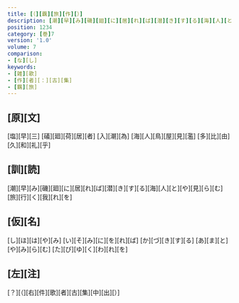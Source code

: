```yaml
---
title: [（][覊][旅][作][）]
description: [潮][早][み][磯][廻][に][居][れ][ば][潜][き][す][る][海][人][と][や][見][ら][む][旅][行][く][我][れ][を]
position: 1234
category: [巻]7
version: '1.0'
volume: 7
comparison:
- [な][し]
keywords:
- [雑][歌]
- [作][者][：][古][集]
- [羈][旅]
---
```


## [原][文]

[塩][早][三] [礒][廻][荷][居][者] [入][潮][為] [海][人][鳥][屋][見][濫] [多][比][由][久][和][礼][乎]

## [訓][読]

[潮][早][み][磯][廻][に][居][れ][ば][潜][き][す][る][海][人][と][や][見][ら][む][旅][行][く][我][れ][を]

## [仮][名]

[し][ほ][は][や][み] [い][そ][み][に][を][れ][ば] [か][づ][き][す][る] [あ][ま][と][や][み][ら][む] [た][び][ゆ][く][わ][れ][を]

## [左][注]

[？][（][右][件][歌][者][古][集][中][出][）]
